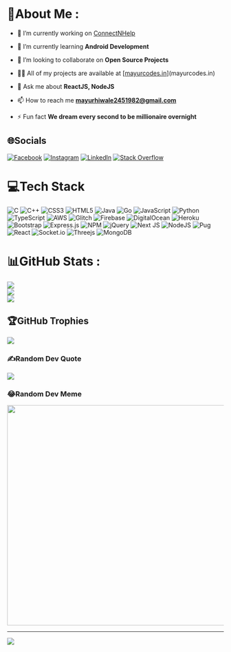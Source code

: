 # 💫About Me :
- 🔭 I’m currently working on [ConnectNHelp](https://github.com/Zerapium/ConnectNHelp)

- 🌱 I’m currently learning **Android Development**

- 👯 I’m looking to collaborate on **Open Source Projects**

- 👨‍💻 All of my projects are available at [[mayurcodes.in](https://mayurportfolio.glitch.me/)](mayurcodes.in)

- 💬 Ask me about **ReactJS, NodeJS**

- 📫 How to reach me **mayurhiwale2451982@gmail.com**

- ⚡ Fun fact **We dream every second to be millionaire overnight**


## 🌐Socials
[![Facebook](https://img.shields.io/badge/Facebook-%231877F2.svg?logo=Facebook&logoColor=white)](https://facebook.com/mayur.hiwale.14) [![Instagram](https://img.shields.io/badge/Instagram-%23E4405F.svg?logo=Instagram&logoColor=white)](https://instagram.com/mayur.hiwale.09) [![LinkedIn](https://img.shields.io/badge/LinkedIn-%230077B5.svg?logo=linkedin&logoColor=white)](https://linkedin.com/in/mayur-hiwale-901b1b193) [![Stack Overflow](https://img.shields.io/badge/-Stackoverflow-FE7A16?logo=stack-overflow&logoColor=white)](https://stackoverflow.com/users/18640139) 

# 💻Tech Stack
![C](https://img.shields.io/badge/c-%2300599C.svg?style=flat&logo=c&logoColor=white) ![C++](https://img.shields.io/badge/c++-%2300599C.svg?style=flat&logo=c%2B%2B&logoColor=white) ![CSS3](https://img.shields.io/badge/css3-%231572B6.svg?style=flat&logo=css3&logoColor=white) ![HTML5](https://img.shields.io/badge/html5-%23E34F26.svg?style=flat&logo=html5&logoColor=white) ![Java](https://img.shields.io/badge/java-%23ED8B00.svg?style=flat&logo=java&logoColor=white) ![Go](https://img.shields.io/badge/go-%2300ADD8.svg?style=flat&logo=go&logoColor=white) ![JavaScript](https://img.shields.io/badge/javascript-%23323330.svg?style=flat&logo=javascript&logoColor=%23F7DF1E) ![Python](https://img.shields.io/badge/python-3670A0?style=flat&logo=python&logoColor=ffdd54) ![TypeScript](https://img.shields.io/badge/typescript-%23007ACC.svg?style=flat&logo=typescript&logoColor=white) ![AWS](https://img.shields.io/badge/AWS-%23FF9900.svg?style=flat&logo=amazon-aws&logoColor=white) ![Glitch](https://img.shields.io/badge/glitch-%233333FF.svg?style=flat&logo=glitch&logoColor=white) ![Firebase](https://img.shields.io/badge/firebase-%23039BE5.svg?style=flat&logo=firebase) ![DigitalOcean](https://img.shields.io/badge/DigitalOcean-%230167ff.svg?style=flat&logo=digitalOcean&logoColor=white) ![Heroku](https://img.shields.io/badge/heroku-%23430098.svg?style=flat&logo=heroku&logoColor=white) ![Bootstrap](https://img.shields.io/badge/bootstrap-%23563D7C.svg?style=flat&logo=bootstrap&logoColor=white) ![Express.js](https://img.shields.io/badge/express.js-%23404d59.svg?style=flat&logo=express&logoColor=%2361DAFB) ![NPM](https://img.shields.io/badge/NPM-%23000000.svg?style=flat&logo=npm&logoColor=white) ![jQuery](https://img.shields.io/badge/jquery-%230769AD.svg?style=flat&logo=jquery&logoColor=white) ![Next JS](https://img.shields.io/badge/Next-black?style=flat&logo=next.js&logoColor=white) ![NodeJS](https://img.shields.io/badge/node.js-6DA55F?style=flat&logo=node.js&logoColor=white) ![Pug](https://img.shields.io/badge/Pug-FFF?style=flat&logo=pug&logoColor=A86454) ![React](https://img.shields.io/badge/react-%2320232a.svg?style=flat&logo=react&logoColor=%2361DAFB) ![Socket.io](https://img.shields.io/badge/Socket.io-black?style=flat&logo=socket.io&badgeColor=010101) ![Threejs](https://img.shields.io/badge/threejs-black?style=flat&logo=three.js&logoColor=white) ![MongoDB](https://img.shields.io/badge/MongoDB-%234ea94b.svg?style=flat&logo=mongodb&logoColor=white)
# 📊GitHub Stats :
![](https://github-readme-stats.vercel.app/api?username=zerapium&theme=radical&hide_border=false&include_all_commits=false&count_private=false)<br/>
![](https://github-readme-streak-stats.herokuapp.com/?user=zerapium&theme=radical&hide_border=false)<br/>
![](https://github-readme-stats.vercel.app/api/top-langs/?username=zerapium&theme=radical&hide_border=false&include_all_commits=false&count_private=false&layout=compact)

## 🏆GitHub Trophies
![](https://github-profile-trophy.vercel.app/?username=zerapium&theme=radical&no-frame=false&no-bg=false&margin-w=4)

### ✍️Random Dev Quote
![](https://quotes-github-readme.vercel.app/api?type=horizontal&theme=radical)

### 😂Random Dev Meme
<img src="https://random-memer.herokuapp.com/" width="512px"/>

---
[![](https://visitcount.itsvg.in/api?id=zerapium&icon=5&color=6)](https://visitcount.itsvg.in)
